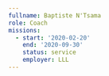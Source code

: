 ```yaml
---
fullname: Baptiste N'Tsama
role: Coach
missions:
  - start: '2020-02-20'
    end: '2020-09-30'
    status: service
    employer: LLL
---
```

